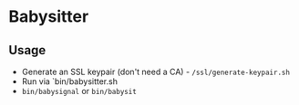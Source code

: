 # Babysitter

## Usage

* Generate an SSL keypair (don't need a CA) - `/ssl/generate-keypair.sh`
* Run via `bin/babysitter.sh
* `bin/babysignal` or `bin/babysit`

